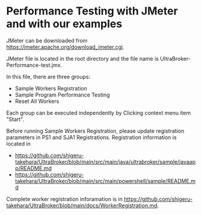 # Performance Testing with JMeter and with our examples

JMeter can be downloaded from https://jmeter.apache.org/download_jmeter.cgi.

JMeter file is located in the root directory and the file name is UltraBroker-Performance-test.jmx.

In this file, there are three groups:
- Sample Workers Registration
- Sample Program Performance Testing
- Reset All Workers

Each group can be executed independently by Clicking context menu item "Start".

Before running Sample Workers Registration, please update registration parameters in PS1 and SJA1 Registrations.
Registration information is located in 
- https://github.com/shigeru-takehara/UltraBroker/blob/main/src/main/java/ultrabroker/sample/javaapp/README.md
- https://github.com/shigeru-takehara/UltraBroker/blob/main/src/main/powershell/sample/README.md

Complete worker registration inforamation is in https://github.com/shigeru-takehara/UltraBroker/blob/main/docs/WorkerRegistration.md.

  

